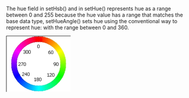 The hue field in setHsb() and in setHue() represents hue as a range between 0 and 
255 because the hue value has a range that matches the base data type, 
setHueAngle() sets hue using the conventional way to represent hue: with the 
range between 0 and 360.

![hc](ofColor.setHueAngle.example.jpg)
